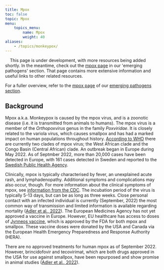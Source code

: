 ```yaml
---
title: Mpox
toc: false
topic: Mpox
menu:
    topics_menu:
        name: Mpox
        weight: 40
aliases:
    - /topics/monkeypox/
---
```


<div class="alert alert-info">
  <i class="bi bi-exclamation-triangle-fill"></i>
  <span>This page is under development, with more resources being added shortly. In the meantime, check out the <a href="/pathogens/mpox/">mpox page</a> in our 'emerging pathogens' section. That page contains more extensive information and useful links to other related resources.</span>
</div>

For a fuller overview, refer to the [mpox page](/pathogens/mpox/) of our [emerging pathogens section](/pathogens/).

## Background

Mpox a.k.a. Monkeypox is caused by the mpox virus, and is a zoonotic disease (i.e. it is transmitted from animals to humans). The mpox virus is a member of the *Orthopoxvirus* genus in the family *Poxviridae*. It is closely related to the variola virus, which causes smallpox and has had a marked impact on human populations throughout history. [According to WHO](https://www.who.int/emergencies/disease-outbreak-news/item/2022-DON385) there are currently two clades of mpox virus; the West African clade and the Congo Basin (Central African) clade. An outbreak began in Europe during May 2022. As of Septmber 2022, more than 20,000 cases have been detected in Europe, with 161 cases detected in Sweden and reported to the [Swedish Public Health Agency](https://www.folkhalsomyndigheten.se/smittskydd-beredskap/utbrott/aktuella-utbrott/apkoppor-internationellt-maj-2022-/).

Clinically, mpox is typically characterised by fever, an unexplained acute rash, and lymphadenopathy. Additional symptoms and complications may also occur, though. For more information about the clinical symptoms of mpox, see [information from the CDC](https://www.cdc.gov/poxvirus/monkeypox/symptoms/index.html). The incubation period of the virus is typically 5-13 days, but can be as long as three weeks. Close personal contact with an infected individual is currently (September, 2022) the most common way of transmission and limited information is available regarding mortality ([Adler et al., 2022](https://doi.org/10.1016/S1473-3099(22)00228-6)). The European Medicines Agency has not yet approved a vaccine in Europe. However, EU healthcare has access to doses of [Jynneos vaccine](https://www.cdc.gov/poxvirus/monkeypox/vaccines/jynneos.html), which is approved by the FDA for both mpox and smallpox. These vaccine doses were donated by the USA and Canada via the European Health Emergency Preparedness and Response Authority (HERA).

There are no approved treatments for human mpox as of September 2022. However, brincidofovir and tecovirimat, which are both drugs approved in the USA for use against smallpox, have been repurposed and show promise in animal studies ([Adler et al., 2022](https://doi.org/10.1016/S1473-3099(22)00228-6)).
